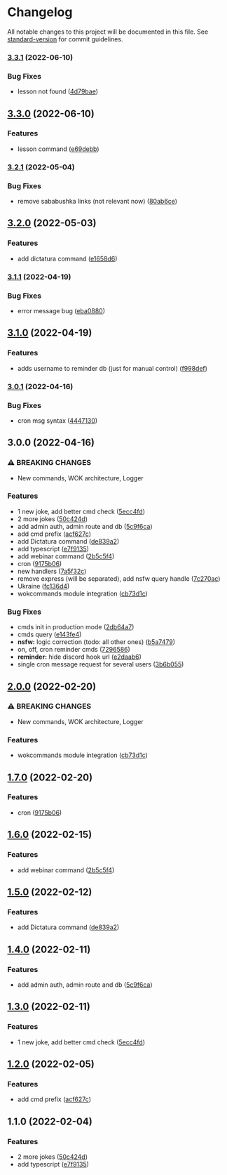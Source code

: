 # Changelog

All notable changes to this project will be documented in this file. See [standard-version](https://github.com/conventional-changelog/standard-version) for commit guidelines.

### [3.3.1](https://github.com/thesiv95/sababushka-discord-bot/compare/v3.3.0...v3.3.1) (2022-06-10)


### Bug Fixes

* lesson not found ([4d79bae](https://github.com/thesiv95/sababushka-discord-bot/commit/4d79baec6289d7a02af83a713dcad94b4cff1bc6))

## [3.3.0](https://github.com/thesiv95/sababushka-discord-bot/compare/v3.2.1...v3.3.0) (2022-06-10)


### Features

* lesson command ([e69debb](https://github.com/thesiv95/sababushka-discord-bot/commit/e69debb1ca45c3afad7ce73ca4ef3eda8cdad204))

### [3.2.1](https://github.com/thesiv95/sababushka-discord-bot/compare/v3.2.0...v3.2.1) (2022-05-04)


### Bug Fixes

* remove sababushka links (not relevant now) ([80ab6ce](https://github.com/thesiv95/sababushka-discord-bot/commit/80ab6cec5d086d2c8dab48d5d0d5576434cbb22f))

## [3.2.0](https://github.com/thesiv95/sababushka-discord-bot/compare/v3.1.1...v3.2.0) (2022-05-03)


### Features

* add dictatura command ([e1658d6](https://github.com/thesiv95/sababushka-discord-bot/commit/e1658d6ce4d003e1e14e44ae1dd1927b525f190b))

### [3.1.1](https://github.com/thesiv95/sababushka-discord-bot/compare/v3.1.0...v3.1.1) (2022-04-19)


### Bug Fixes

* error message bug ([eba0880](https://github.com/thesiv95/sababushka-discord-bot/commit/eba0880f4293e8dbfb4d025e14c0b7de0b78aa5d))

## [3.1.0](https://github.com/thesiv95/sababushka-discord-bot/compare/v3.0.1...v3.1.0) (2022-04-19)


### Features

* adds username to reminder db (just for manual control) ([f998def](https://github.com/thesiv95/sababushka-discord-bot/commit/f998def35ce20c4eac1ef6d0235e1a7d931f089d))

### [3.0.1](https://github.com/thesiv95/sababushka-discord-bot/compare/v3.0.0...v3.0.1) (2022-04-16)


### Bug Fixes

* cron msg syntax ([4447130](https://github.com/thesiv95/sababushka-discord-bot/commit/4447130b5a2bbf6a8ce2590ced8bc066440aaa07))

## 3.0.0 (2022-04-16)


### ⚠ BREAKING CHANGES

* New commands, WOK architecture, Logger

### Features

* 1 new joke, add better cmd check ([5ecc4fd](https://github.com/thesiv95/sababushka-discord-bot/commit/5ecc4fd5a7d34159b09ef303ef612d23be831e72))
* 2 more jokes ([50c424d](https://github.com/thesiv95/sababushka-discord-bot/commit/50c424d43cb55e0a560bfded66e837512f35d9c0))
* add admin auth, admin route and db ([5c9f6ca](https://github.com/thesiv95/sababushka-discord-bot/commit/5c9f6ca1cf097ad89c72f34a32cd68c8f3199916))
* add cmd prefix ([acf627c](https://github.com/thesiv95/sababushka-discord-bot/commit/acf627c3baa92550c2ba5b543c16ee1d6c543b7a))
* add Dictatura command ([de839a2](https://github.com/thesiv95/sababushka-discord-bot/commit/de839a26b32591e486c9e5b6c2588ddbc54ca968))
* add typescript ([e7f9135](https://github.com/thesiv95/sababushka-discord-bot/commit/e7f91356648483adbcafb1e7e92bc3bf1a242ce3))
* add webinar command ([2b5c5f4](https://github.com/thesiv95/sababushka-discord-bot/commit/2b5c5f4e469b4e6239ee4d40b30d7feb8ef5dad6))
* cron ([9175b06](https://github.com/thesiv95/sababushka-discord-bot/commit/9175b06a6a3fdc1fc97541126822fce13219211c))
* new handlers ([7a5f32c](https://github.com/thesiv95/sababushka-discord-bot/commit/7a5f32cb71eaa0580be2eaeb34fa78f7395080f6))
* remove express (will be separated), add nsfw query handle ([7c270ac](https://github.com/thesiv95/sababushka-discord-bot/commit/7c270ac37fdba82387068cec63ce149d61484d84))
* Ukraine ([fc136d4](https://github.com/thesiv95/sababushka-discord-bot/commit/fc136d469ffa2309727a991061a6a3151b1de65a))
* wokcommands module integration ([cb73d1c](https://github.com/thesiv95/sababushka-discord-bot/commit/cb73d1c097edb90e8544ef555975618c9b7a57be))


### Bug Fixes

* cmds init in production mode ([2db64a7](https://github.com/thesiv95/sababushka-discord-bot/commit/2db64a727b357929202b847bc2a9e33d081c8050))
* cmds query ([e143fe4](https://github.com/thesiv95/sababushka-discord-bot/commit/e143fe4afe5062199e8763d58f3232cd5a2dfec2))
* **nsfw:** logic correction (todo: all other ones) ([b5a7479](https://github.com/thesiv95/sababushka-discord-bot/commit/b5a747997dc17b2bf2dc13be2e2f35d65a362df4))
* on, off, cron reminder cmds ([7296586](https://github.com/thesiv95/sababushka-discord-bot/commit/7296586dff14e384b92df5a1936deb9fe0263624))
* **reminder:** hide discord hook url ([e2daab6](https://github.com/thesiv95/sababushka-discord-bot/commit/e2daab66f370dbaddde604f15cc213921525eafd))
* single cron message request for several users ([3b6b055](https://github.com/thesiv95/sababushka-discord-bot/commit/3b6b055ca9220a3ce734d5ac62bde49d389cf83b))

## [2.0.0](https://github.com/thesiv95/sababushka-discord-bot/compare/v1.7.0...v2.0.0) (2022-02-20)


### ⚠ BREAKING CHANGES

* New commands, WOK architecture, Logger

### Features

* wokcommands module integration ([cb73d1c](https://github.com/thesiv95/sababushka-discord-bot/commit/cb73d1c097edb90e8544ef555975618c9b7a57be))

## [1.7.0](https://github.com/thesiv95/sababushka-discord-bot/compare/v1.6.0...v1.7.0) (2022-02-20)


### Features

* cron ([9175b06](https://github.com/thesiv95/sababushka-discord-bot/commit/9175b06a6a3fdc1fc97541126822fce13219211c))

## [1.6.0](https://github.com/thesiv95/sababushka-discord-bot/compare/v1.5.0...v1.6.0) (2022-02-15)


### Features

* add webinar command ([2b5c5f4](https://github.com/thesiv95/sababushka-discord-bot/commit/2b5c5f4e469b4e6239ee4d40b30d7feb8ef5dad6))

## [1.5.0](https://github.com/thesiv95/sababushka-discord-bot/compare/v1.4.0...v1.5.0) (2022-02-12)


### Features

* add Dictatura command ([de839a2](https://github.com/thesiv95/sababushka-discord-bot/commit/de839a26b32591e486c9e5b6c2588ddbc54ca968))

## [1.4.0](https://github.com/thesiv95/sababushka-discord-bot/compare/v1.3.0...v1.4.0) (2022-02-11)


### Features

* add admin auth, admin route and db ([5c9f6ca](https://github.com/thesiv95/sababushka-discord-bot/commit/5c9f6ca1cf097ad89c72f34a32cd68c8f3199916))

## [1.3.0](https://github.com/thesiv95/sababushka-discord-bot/compare/v1.2.0...v1.3.0) (2022-02-11)


### Features

* 1 new joke, add better cmd check ([5ecc4fd](https://github.com/thesiv95/sababushka-discord-bot/commit/5ecc4fd5a7d34159b09ef303ef612d23be831e72))

## [1.2.0](https://github.com/thesiv95/sababushka-discord-bot/compare/v1.1.0...v1.2.0) (2022-02-05)


### Features

* add cmd prefix ([acf627c](https://github.com/thesiv95/sababushka-discord-bot/commit/acf627c3baa92550c2ba5b543c16ee1d6c543b7a))

## 1.1.0 (2022-02-04)


### Features

* 2 more jokes ([50c424d](https://github.com/thesiv95/sababushka-discord-bot/commit/50c424d43cb55e0a560bfded66e837512f35d9c0))
* add typescript ([e7f9135](https://github.com/thesiv95/sababushka-discord-bot/commit/e7f91356648483adbcafb1e7e92bc3bf1a242ce3))
